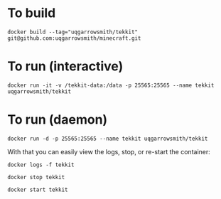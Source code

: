 
# To build #
`docker build --tag="uqgarrowsmith/tekkit" git@github.com:uqgarrowsmith/minecraft.git`

# To run (interactive) #
`docker run -it -v /tekkit-data:/data -p 25565:25565 --name tekkit uqgarrowsmith/tekkit`

# To run (daemon) #
`docker run -d -p 25565:25565 --name tekkit uqgarrowsmith/tekkit`

With that you can easily view the logs, stop, or re-start the container:

`docker logs -f tekkit`

`docker stop tekkit`

`docker start tekkit`